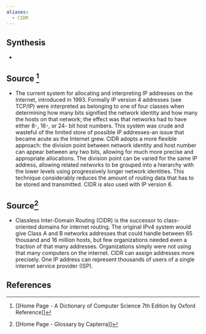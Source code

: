 ```yaml
---
aliases:
  - CIDR
---
```

## Synthesis
- 
## Source [^1]
- The current system for allocating and interpreting IP addresses on the Internet, introduced in 1993. Formally IP version 4 addresses (see TCP/IP) were interpreted as belonging to one of four classes when determining how many bits signified the network identity and how many the hosts on that network; the effect was that networks had to have either 8-, 16-, or 24- bit host numbers. This system was crude and wasteful of the limited store of possible IP addresses-an issue that became acute as the Internet grew. CIDR adopts a more flexible approach: the division point between network identity and host number can appear between any two bits, allowing for much more precise and appropriate allocations. The division point can be varied for the same IP address, allowing related networks to be grouped into a hierarchy with the lower levels using progressively longer network identities. This technique considerably reduces the amount of routing data that has to be stored and transmitted. CIDR is also used with IP version 6.
## Source[^2]
- Classless Inter-Domain Routing (CIDR) is the successor to class-oriented domains for internet routing. The original IPv4 system would give Class A and B networks addresses that could handle between 65 thousand and 16 million hosts, but few organizations needed even a fraction of that many addresses. Organizations simply were not using that many computers on the internet. CIDR can assign addresses more precisely. One IP address can represent thousands of users of a single internet service provider (ISP).
## References

[^1]: [[Home Page - A Dictionary of Computer Science 7th Edition by Oxford Reference]]
[^2]: [[Home Page - Glossary by Capterra]]